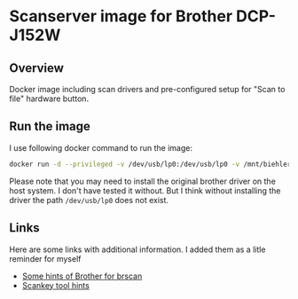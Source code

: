 # Scanserver image for Brother DCP-J152W

## Overview
Docker image including scan drivers and pre-configured setup for "Scan to file" hardware button.

## Run the image
I use following docker command to run the image:

```bash
docker run -d --privileged -v /dev/usb/lp0:/dev/usb/lp0 -v /mnt/biehlercloud/ScanShare:/biehlerscanshare  gabbersepp/brother-dcp152w-scan
```

Please note that you may need to install the original brother driver on the host system. I don't have tested it without. But I think without installing the driver the path `/dev/usb/lp0` does not exist.

## Links
Here are some links with additional information. I added them as a litle reminder for myself

+ [Some hints of Brother for brscan](https://support.brother.com/g/b/faqend.aspx?c=de&lang=de&prod=mfcl9550cdw_us_eu_as&faqid=faq00100611_000#ChangeAction)
+ [Scankey tool hints](https://wiki.ubuntuusers.de/Scanner/Brother/Scankey-Tool/)
